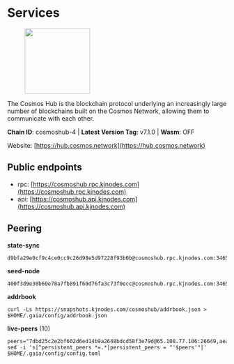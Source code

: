 # Services

<figure><img src="https://raw.githubusercontent.com/kj89/testnet_manuals/main/pingpub/logos/cosmoshub.png" width="150" alt=""><figcaption></figcaption></figure>

The Cosmos Hub is the blockchain protocol underlying an  increasingly large number of blockchains built on the  Cosmos Network, allowing them to communicate with each other.

**Chain ID**: cosmoshub-4 | **Latest Version Tag**: v7.1.0 | **Wasm**: OFF

Website: [https://hub.cosmos.network](https://hub.cosmos.network)


## Public endpoints

* rpc: [https://cosmoshub.rpc.kjnodes.com](https://cosmoshub.rpc.kjnodes.com)
* api: [https://cosmoshub.api.kjnodes.com](https://cosmoshub.api.kjnodes.com)

## Peering

**state-sync**

```
d9bfa29e0cf9c4ce0cc9c26d98e5d97228f93b0b@cosmoshub.rpc.kjnodes.com:34656
```

**seed-node**

```
400f3d9e30b69e78a7fb891f60d76fa3c73f0ecc@cosmoshub.rpc.kjnodes.com:34659
```

**addrbook**
```
curl -Ls https://snapshots.kjnodes.com/cosmoshub/addrbook.json > $HOME/.gaia/config/addrbook.json
```

**live-peers** (10)
```
peers="7dbd25c2e2bf602d6ed14b9a2648bdcd58f3e79d@65.108.77.106:26649,aea820ece7c45c0a8b5dababc9ea813f7eb62638@93.186.201.125:26656,84cc83cd09a974a234a3fdb5bb4fd46fd856f8ec@142.132.135.239:26656,701036e718d0746d1d7055fb0fd1245cf361e0b8@168.119.79.106:26656,27ad834c62dbefc5beb74be7575515927bd07c58@193.176.85.151:26656,53b3651680ec3482d736808cbb3035940107f8ab@185.146.148.119:26656,d9bfa29e0cf9c4ce0cc9c26d98e5d97228f93b0b@65.109.88.38:34656,2e6f37cfbc4549c23f4ec48e9de68203858b62fc@51.38.52.99:26656,89c643c1f8bee0eaa680a304eb067905df986643@95.217.122.233:26656,c1e437f73b8889b78ea34981e7c349157ad80284@107.135.15.66:26656"
sed -i 's|^persistent_peers *=.*|persistent_peers = "'$peers'"|' $HOME/.gaia/config/config.toml
```
